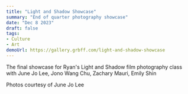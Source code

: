 ```yaml
---
title: "Light and Shadow Showcase"
summary: "End of quarter photography showcase"
date: "Dec 8 2023"
draft: false
tags:
- Culture
- Art
demoUrl: https://gallery.grbff.com/light-and-shadow-showcase
---
```


The final showcase for Ryan's Light and Shadow film photography class  
with June Jo Lee, Jono Wang Chu, Zachary Mauri, Emily Shin

Photos courtesy of June Jo Lee